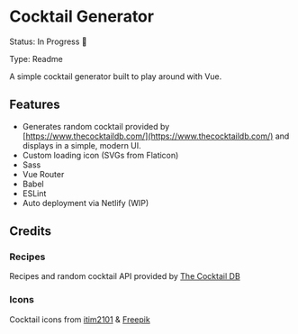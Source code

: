 # Cocktail Generator
Status: In Progress 🙌

Type: Readme

A simple cocktail generator built to play around with Vue.

## Features

* Generates random cocktail provided by [https://www.thecocktaildb.com/](https://www.thecocktaildb.com/) and displays in a simple, modern UI.
* Custom loading icon (SVGs from Flaticon)
* Sass
* Vue Router
* Babel
* ESLint
* Auto deployment via Netlify (WIP)

## Credits

### Recipes
Recipes and random cocktail API provided by [The Cocktail DB](https://www.thecocktaildb.com/)

### Icons
Cocktail icons from [itim2101](https://www.flaticon.com/authors/itim2101) & [Freepik](https://www.flaticon.com/authors/freepik)
